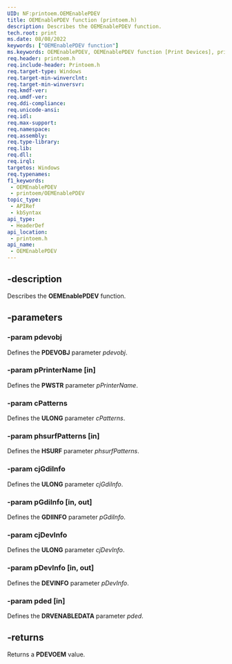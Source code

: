 ```yaml
---
UID: NF:printoem.OEMEnablePDEV
title: OEMEnablePDEV function (printoem.h)
description: Describes the OEMEnablePDEV function.
tech.root: print
ms.date: 08/08/2022
keywords: ["OEMEnablePDEV function"]
ms.keywords: OEMEnablePDEV, OEMEnablePDEV function [Print Devices], print.oemenablepdev, print_obsoletefunctions_f6d0b164-0458-442f-ac6a-791592883196.xml, printoem/OEMEnablePDEV
req.header: printoem.h
req.include-header: Printoem.h
req.target-type: Windows
req.target-min-winverclnt: 
req.target-min-winversvr: 
req.kmdf-ver: 
req.umdf-ver: 
req.ddi-compliance: 
req.unicode-ansi: 
req.idl: 
req.max-support: 
req.namespace: 
req.assembly: 
req.type-library: 
req.lib: 
req.dll: 
req.irql: 
targetos: Windows
req.typenames: 
f1_keywords:
 - OEMEnablePDEV
 - printoem/OEMEnablePDEV
topic_type:
 - APIRef
 - kbSyntax
api_type:
 - HeaderDef
api_location:
 - printoem.h
api_name:
 - OEMEnablePDEV
---
```


## -description

Describes the **OEMEnablePDEV** function.

## -parameters

### -param pdevobj

Defines the **PDEVOBJ** parameter *pdevobj*.

### -param pPrinterName [in]

Defines the **PWSTR** parameter *pPrinterName*.

### -param cPatterns

Defines the **ULONG** parameter *cPatterns*.

### -param phsurfPatterns [in]

Defines the **HSURF** parameter *phsurfPatterns*.

### -param cjGdiInfo

Defines the **ULONG** parameter *cjGdiInfo*.

### -param pGdiInfo [in, out]

Defines the **GDIINFO** parameter *pGdiInfo*.

### -param cjDevInfo

Defines the **ULONG** parameter *cjDevInfo*.

### -param pDevInfo [in, out]

Defines the **DEVINFO** parameter *pDevInfo*.

### -param pded [in]

Defines the **DRVENABLEDATA** parameter *pded*.

## -returns

Returns a **PDEVOEM** value.
